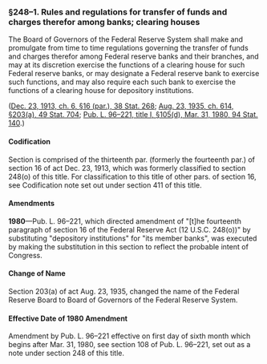 ### §248–1. Rules and regulations for transfer of funds and charges therefor among banks; clearing houses ###

The Board of Governors of the Federal Reserve System shall make and promulgate from time to time regulations governing the transfer of funds and charges therefor among Federal reserve banks and their branches, and may at its discretion exercise the functions of a clearing house for such Federal reserve banks, or may designate a Federal reserve bank to exercise such functions, and may also require each such bank to exercise the functions of a clearing house for depository institutions.

([Dec. 23, 1913, ch. 6, §16 (par.), 38 Stat. 268](/statviewer.htm?volume=38&page=268); [Aug. 23, 1935, ch. 614, §203(a), 49 Stat. 704](/statviewer.htm?volume=49&page=704); [Pub. L. 96–221, title I, §105(d), Mar. 31, 1980, 94 Stat. 140](/statviewer.htm?volume=94&page=140).)

#### Codification ####

Section is comprised of the thirteenth par. (formerly the fourteenth par.) of section 16 of act Dec. 23, 1913, which was formerly classified to section 248(o) of this title. For classification to this title of other pars. of section 16, see Codification note set out under section 411 of this title.

#### Amendments ####

**1980**—Pub. L. 96–221, which directed amendment of "[t]he fourteenth paragraph of section 16 of the Federal Reserve Act (12 U.S.C. 248(o))" by substituting "depository institutions" for "its member banks", was executed by making the substitution in this section to reflect the probable intent of Congress.

#### Change of Name ####

Section 203(a) of act Aug. 23, 1935, changed the name of the Federal Reserve Board to Board of Governors of the Federal Reserve System.

#### Effective Date of 1980 Amendment ####

Amendment by Pub. L. 96–221 effective on first day of sixth month which begins after Mar. 31, 1980, see section 108 of Pub. L. 96–221, set out as a note under section 248 of this title.
